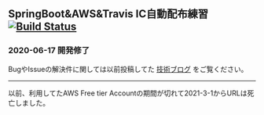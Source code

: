 ## SpringBoot&AWS&Travis IC自動配布練習 [![Build Status](https://travis-ci.org/slo-ow/TestProject2.svg?branch=master)](https://travis-ci.org/slo-ow/TestProject2)
### 2020-06-17 開発修了
BugやIssueの解決件に関しては以前投稿してた
[技術ブログ](https://blog.naver.com/icet25/221913691144,"技術ブログ") 
をご覧ください。
<hr/>

以前、利用してたAWS Free tier Accountの期間が切れて2021-3-1からURLは死亡しました。
